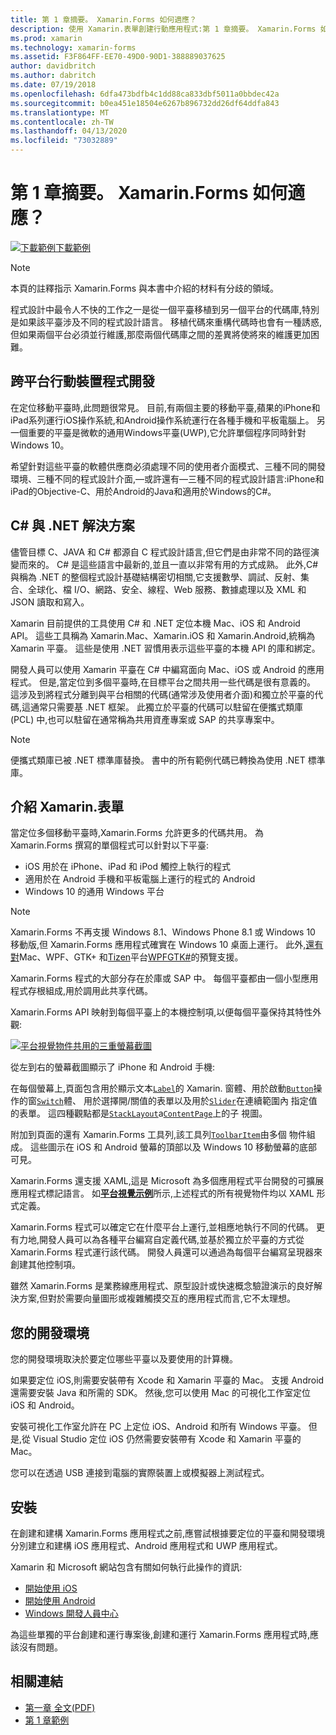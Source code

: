 ```yaml
---
title: 第 1 章摘要。 Xamarin.Forms 如何適應？
description: 使用 Xamarin.表單創建行動應用程式:第 1 章摘要。 Xamarin.Forms 如何適應？
ms.prod: xamarin
ms.technology: xamarin-forms
ms.assetid: F3F864FF-EE70-49D0-90D1-388889037625
author: davidbritch
ms.author: dabritch
ms.date: 07/19/2018
ms.openlocfilehash: 6dfa473bdfb4c1dd88ca833dbf5011a0bbdec42a
ms.sourcegitcommit: b0ea451e18504e6267b896732dd26df64ddfa843
ms.translationtype: MT
ms.contentlocale: zh-TW
ms.lasthandoff: 04/13/2020
ms.locfileid: "73032889"
---
```

# <a name="summary-of-chapter-1-how-does-xamarinforms-fit-in"></a>第 1 章摘要。 Xamarin.Forms 如何適應？

[![下載範例](~/media/shared/download.png)下載範例](https://github.com/xamarin/xamarin-forms-book-samples/tree/master/Chapter01)

> [!NOTE]
> 本頁的註釋指示 Xamarin.Forms 與本書中介紹的材料有分歧的領域。

程式設計中最令人不快的工作之一是從一個平臺移植到另一個平台的代碼庫,特別是如果該平臺涉及不同的程式設計語言。 移植代碼來重構代碼時也會有一種誘惑,但如果兩個平台必須並行維護,那麼兩個代碼庫之間的差異將使將來的維護更加困難。

## <a name="cross-platform-mobile-development"></a>跨平台行動裝置程式開發

在定位移動平臺時,此問題很常見。 目前,有兩個主要的移動平臺,蘋果的iPhone和iPad系列運行iOS操作系統,和Android操作系統運行在各種手機和平板電腦上。 另一個重要的平臺是微軟的通用Windows平臺(UWP),它允許單個程序同時針對Windows 10。

希望針對這些平臺的軟體供應商必須處理不同的使用者介面模式、三種不同的開發環境、三種不同的程式設計介面,&mdash;或許還有&mdash;三種不同的程式設計語言:iPhone和iPad的Objective-C、用於Android的Java和適用於Windows的C#。

## <a name="the-c-and-net-solution"></a>C# 與 .NET 解決方案

儘管目標 C、JAVA 和 C# 都源自 C 程式設計語言,但它們是由非常不同的路徑演變而來的。 C# 是這些語言中最新的,並且一直以非常有用的方式成熟。 此外,C# 與稱為 .NET 的整個程式設計基礎結構密切相關,它支援數學、調試、反射、集合、全球化、檔 I/O、網路、安全、線程、Web 服務、數據處理以及 XML 和 JSON 讀取和寫入。

Xamarin 目前提供的工具使用 C# 和 .NET 定位本機 Mac、iOS 和 Android API。 這些工具稱為 Xamarin.Mac、Xamarin.iOS 和 Xamarin.Android,統稱為 Xamarin 平臺。 這些是使用 .NET 習慣用表示這些平臺的本機 API 的庫和綁定。

開發人員可以使用 Xamarin 平臺在 C# 中編寫面向 Mac、iOS 或 Android 的應用程式。 但是,當定位到多個平臺時,在目標平台之間共用一些代碼是很有意義的。 這涉及到將程式分離到與平台相關的代碼(通常涉及使用者介面)和獨立於平臺的代碼,這通常只需要基 .NET 框架。 此獨立於平臺的代碼可以駐留在便攜式類庫 (PCL) 中,也可以駐留在通常稱為共用資產專案或 SAP 的共享專案中。

> [!NOTE]
> 便攜式類庫已被 .NET 標準庫替換。 書中的所有範例代碼已轉換為使用 .NET 標準庫。

## <a name="introducing-xamarinforms"></a>介紹 Xamarin.表單

當定位多個移動平臺時,Xamarin.Forms 允許更多的代碼共用。 為 Xamarin.Forms 撰寫的單個程式可以針對以下平臺:

- iOS 用於在 iPhone、iPad 和 iPod 觸控上執行的程式
- 適用於在 Android 手機和平板電腦上運行的程式的 Android
- Windows 10 的通用 Windows 平台

> [!NOTE]
> Xamarin.Forms 不再支援 Windows 8.1、Windows Phone 8.1 或 Windows 10 移動版,但 Xamarin.Forms 應用程式確實在 Windows 10 桌面上運行。 此外,[還有對](~/xamarin-forms/platform/other/mac.md)Mac、WPF、GTK+ 和[Tizen](~/xamarin-forms/platform/other/tizen.md)平台[WPF](~/xamarin-forms/platform/other/wpf.md)[GTK#](~/xamarin-forms/platform/other/gtk.md)的預覽支援。

Xamarin.Forms 程式的大部分存在於庫或 SAP 中。 每個平臺都由一個小型應用程式存根組成,用於調用此共享代碼。

Xamarin.Forms API 映射到每個平臺上的本機控制項,以便每個平臺保持其特性外觀:

[![平台視覺物件共用的三重螢幕截圖](images/ch01fg03-small.png "Xamarin.每個平臺上的表單控制元件")](images/ch01fg03-large.png#lightbox "Xamarin.每個平臺上的表單控制元件")

從左到右的螢幕截圖顯示了 iPhone 和 Android 手機:

在每個螢幕上,頁面包含用於顯示文本[`Label`](xref:Xamarin.Forms.Label)的 Xamarin. 窗體、用於啟動[`Button`](xref:Xamarin.Forms.Button)操作的窗[`Switch`](xref:Xamarin.Forms.Switch)體、 用於選擇開/關值的表單以及用於[`Slider`](xref:Xamarin.Forms.Slider)在連續範圍內 指定值的表單。 這四種觀點都是[`StackLayout`](xref:Xamarin.Forms.StackLayout)a[`ContentPage`](xref:Xamarin.Forms.ContentPage)上的子 視圖。

附加到頁面的還有 Xamarin.Forms 工具列,該工具列[`ToolbarItem`](xref:Xamarin.Forms.ToolbarItem)由多個 物件組成。 這些圖示在 iOS 和 Android 螢幕的頂部以及 Windows 10 移動螢幕的底部可見。

Xamarin.Forms 還支援 XAML,這是 Microsoft 為多個應用程式平台開發的可擴展應用程式標記語言。 如[**平台視覺示例**](https://github.com/xamarin/xamarin-forms-book-samples/tree/master/Chapter01/PlatformVisuals)所示,上述程式的所有視覺物件均以 XAML 形式定義。

Xamarin.Forms 程式可以確定它在什麼平台上運行,並相應地執行不同的代碼。 更有力地,開發人員可以為各種平台編寫自定義代碼,並基於獨立於平臺的方式從 Xamarin.Forms 程式運行該代碼。 開發人員還可以通過為每個平台編寫呈現器來創建其他控制項。

雖然 Xamarin.Forms 是業務線應用程式、原型設計或快速概念驗證演示的良好解決方案,但對於需要向量圖形或複雜觸摸交互的應用程式而言,它不太理想。

## <a name="your-development-environment"></a>您的開發環境

您的開發環境取決於要定位哪些平臺以及要使用的計算機。

如果要定位 iOS,則需要安裝帶有 Xcode 和 Xamarin 平臺的 Mac。 支援 Android 還需要安裝 Java 和所需的 SDK。 然後,您可以使用 Mac 的可視化工作室定位 iOS 和 Android。

安裝可視化工作室允許在 PC 上定位 iOS、Android 和所有 Windows 平臺。 但是,從 Visual Studio 定位 iOS 仍然需要安裝帶有 Xcode 和 Xamarin 平臺的 Mac。

您可以在透過 USB 連接到電腦的實際裝置上或模擬器上測試程式。

## <a name="installation"></a>安裝

在創建和建構 Xamarin.Forms 應用程式之前,應嘗試根據要定位的平臺和開發環境分別建立和建構 iOS 應用程式、Android 應用程式和 UWP 應用程式。

Xamarin 和 Microsoft 網站包含有關如何執行此操作的資訊:

- [開始使用 iOS](~/ios/get-started/index.md)
- [開始使用 Android](~/android/get-started/index.md)
- [Windows 開發人員中心](https://dev.windows.com)

為這些單獨的平台創建和運行專案後,創建和運行 Xamarin.Forms 應用程式時,應該沒有問題。

## <a name="related-links"></a>相關連結

- [第一章 全文(PDF)](https://download.xamarin.com/developer/xamarin-forms-book/XamarinFormsBook-Ch01-Apr2016.pdf)
- [第 1 章範例](https://github.com/xamarin/xamarin-forms-book-samples/tree/master/Chapter01)
